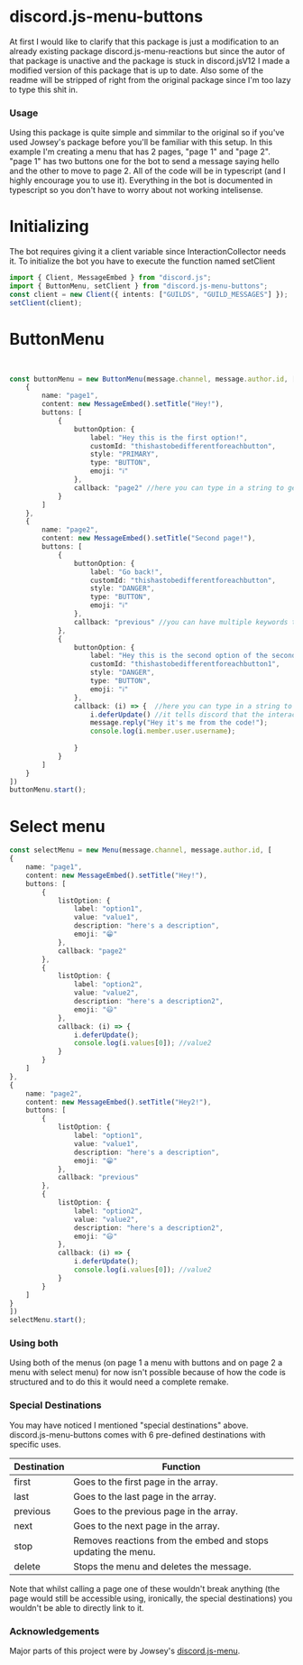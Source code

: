 # discord.js-menu-buttons
At first I would like to clarify that this package is just a modification to an already existing package discord.js-menu-reactions but since the autor of that package
is unactive and the package is stuck in discord.jsV12 I made a modified version of this package that is up to date. Also some of the readme will be stripped of right 
from the original package since I'm too lazy to type this shit in.

### Usage
Using this package is quite simple and simmilar to the original so if you've used Jowsey's package before you'll be familiar with this setup.
In this example I'm creating a menu that has 2 pages, "page 1" and "page 2". "page 1" has two buttons one for the bot to send a message saying hello
and the other to move to page 2. All of the code will be in typescript (and I highly encourage you to use it). Everything in the bot is documented in typescript so you don't have to worry
about not working intelisense.

# Initializing
The bot requires giving it a client variable since InteractionCollector needs it.
To initialize the bot you have to execute the function named setClient
```typescript
import { Client, MessageEmbed } from "discord.js";
import { ButtonMenu, setClient } from "discord.js-menu-buttons";
const client = new Client({ intents: ["GUILDS", "GUILD_MESSAGES"] });
setClient(client);
```

# ButtonMenu
```typescript


const buttonMenu = new ButtonMenu(message.channel, message.author.id, [
    {
        name: "page1",
        content: new MessageEmbed().setTitle("Hey!"),
        buttons: [
            {
                buttonOption: {
                    label: "Hey this is the first option!",
                    customId: "thishastobedifferentforeachbutton",
                    style: "PRIMARY",
                    type: "BUTTON",
                    emoji: "ℹ"
                },
                callback: "page2" //here you can type in a string to get to another page or a function to execute code after clicking
            }
        ]
    },
    {
        name: "page2",
        content: new MessageEmbed().setTitle("Second page!"),
        buttons: [
            {
                buttonOption: {
                    label: "Go back!",
                    customId: "thishastobedifferentforeachbutton",
                    style: "DANGER",
                    type: "BUTTON",
                    emoji: "ℹ"
                },
                callback: "previous" //you can have multiple keywords to operate those pages for example previousm, first, last, 
            },
            {
                buttonOption: {
                    label: "Hey this is the second option of the second page!",
                    customId: "thishastobedifferentforeachbutton1",
                    style: "DANGER",
                    type: "BUTTON",
                    emoji: "ℹ"
                },
                callback: (i) => {  //here you can type in a string to get to another page or a function to execute code after clicking
                    i.deferUpdate() //it tells discord that the interaction was successful
                    message.reply("Hey it's me from the code!");
                    console.log(i.member.user.username);
                    
                }
            }
        ]
    }
])
buttonMenu.start();
```

# Select menu
```typescript
const selectMenu = new Menu(message.channel, message.author.id, [
{
    name: "page1",
    content: new MessageEmbed().setTitle("Hey!"),
    buttons: [
        {
            listOption: {
                label: "option1",
                value: "value1",
                description: "here's a description",
                emoji: "😁"
            },
            callback: "page2"
        },
        {
            listOption: {
                label: "option2",
                value: "value2",
                description: "here's a description2",
                emoji: "😃"
            },
            callback: (i) => {
                i.deferUpdate(); 
                console.log(i.values[0]); //value2
            }
        }
    ]
},
{
    name: "page2",
    content: new MessageEmbed().setTitle("Hey2!"),
    buttons: [
        {
            listOption: {
                label: "option1",
                value: "value1",
                description: "here's a description",
                emoji: "😁"
            },
            callback: "previous"
        },
        {
            listOption: {
                label: "option2",
                value: "value2",
                description: "here's a description2",
                emoji: "😃"
            },
            callback: (i) => {
                i.deferUpdate(); 
                console.log(i.values[0]); //value2
            }
        }
    ]
}
])
selectMenu.start();
```

### Using both
Using both of the menus (on page 1 a menu with buttons and on page 2 a menu with select menu) for now isn't possible because of how the code is structured and to do this
it would need a complete remake.

### Special Destinations
You may have noticed I mentioned "special destinations" above.   
discord.js-menu-buttons comes with 6 pre-defined destinations with specific uses.

| Destination 	| Function                                                      	|
|-------------	|---------------------------------------------------------------	|
| first       	| Goes to the first page in the array.                          	|
| last        	| Goes to the last page in the array.                           	|
| previous    	| Goes to the previous page in the array.                       	|
| next        	| Goes to the next page in the array.                           	|
| stop        	| Removes reactions from the embed and stops updating the menu. 	|
| delete      	| Stops the menu and deletes the message.                       	|

Note that whilst calling a page one of these wouldn't break anything (the page would still be accessible using, ironically, the special destinations) you wouldn't be able to directly link to it.

### Acknowledgements
Major parts of this project were by Jowsey's [discord.js-menu](https://github.com/jowsey/discord.js-menu).  